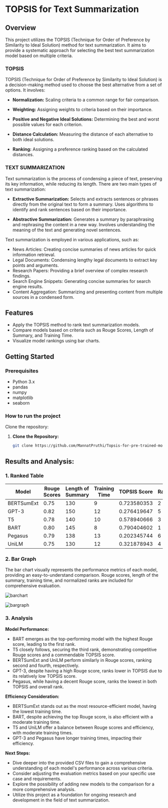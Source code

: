 # TOPSIS for Text Summarization

## Overview
This project utilizes the TOPSIS (Technique for Order of Preference by Similarity to Ideal Solution) method for text summarization. It aims to provide a systematic approach for selecting the best text summarization model based on multiple criteria.

### **TOPSIS**




TOPSIS (Technique for Order of Preference by Similarity to Ideal Solution) is a decision-making method used to choose the best alternative from a set of options. It involves:

- **Normalization:** Scaling criteria to a common range for fair comparison.


- **Weighting:** Assigning weights to criteria based on their importance.


- **Positive and Negative Ideal Solutions:** Determining the best and worst possible values for each criterion.


- **Distance Calculation:** Measuring the distance of each alternative to both ideal solutions.


- **Ranking:** Assigning a preference ranking based on the calculated distances.

### **TEXT SUMMARIZATION**


Text summarization is the process of condensing a piece of text, preserving its key information, while reducing its length. There are two main types of text summarization:

- **Extractive Summarization:** Selects and extracts sentences or phrases directly from the original text to form a summary.
Uses algorithms to identify and rank sentences based on their importance.


- **Abstractive Summarization:** Generates a summary by paraphrasing and rephrasing the content in a new way.
Involves understanding the meaning of the text and generating novel sentences.


Text summarization is employed in various applications, such as:

- News Articles: Creating concise summaries of news articles for quick information retrieval.
- Legal Documents: Condensing lengthy legal documents to extract key points and arguments.
- Research Papers: Providing a brief overview of complex research findings.
- Search Engine Snippets: Generating concise summaries for search engine results.
- Content Aggregation: Summarizing and presenting content from multiple sources in a condensed form.

## Features

- Apply the TOPSIS method to rank text summarization models.
- Compare models based on criteria such as Rouge Scores, Length of Summary, and Training Time.
- Visualize model rankings using bar charts.

## Getting Started

### Prerequisites

- Python 3.x
- pandas
- numpy
- matplotlib
- seaborn

### How to run the project

 Clone the repository:
1. **Clone the Repository:**
   ```bash
   git clone https://github.com/MannatPruthi/Topsis-for-pre-trained-models.git

## Results and Analysis:

### **1. Ranked Table**

| Model      | Rouge Scores | Length of Summary | Training Time | TOPSIS Score | Rank |
|------------|--------------|-------------------|---------------|--------------|------|
| BERTSumExt | 0.75         | 130               | 9             | 0.723580353  | 2    |
| GPT-3      | 0.82         | 150               | 12            | 0.276419647  | 5    |
| T5         | 0.78         | 140               | 10            | 0.578940666  | 3    |
| BART       | 0.80         | 145               | 8             | 0.790404602  | 1    |
| Pegasus    | 0.79         | 138               | 13            | 0.202345744  | 6    |
| UniLM      | 0.75         | 130               | 12            | 0.321878943  | 4    |

### **2. Bar Graph**

The bar chart visually represents the performance metrics of each model, providing an easy-to-understand comparison. Rouge scores, length of the summary, training time, and normalized ranks are included for comprehensive evaluation.

![barchart](https://github.com/MannatPruthi/Topsis-for-pre-trained-models/assets/91721574/8d87abaa-8828-44c5-82be-bd87119b7bd8)

![bargraph](https://github.com/MannatPruthi/Topsis-for-pre-trained-models/assets/91721574/a68dac89-b2f4-4212-98b0-b11a36bcda96)


### **3. Analysis**

**Model Performance:**
- BART emerges as the top-performing model with the highest Rouge score, leading to the first rank.
- T5 closely follows, securing the third rank, demonstrating competitive Rouge scores and a commendable TOPSIS score.
- BERTSumExt and UniLM perform similarly in Rouge scores, ranking second and fourth, respectively.
- GPT-3, despite having a high Rouge score, ranks lower in TOPSIS due to its relatively low TOPSIS score.
- Pegasus, while having a decent Rouge score, ranks the lowest in both TOPSIS and overall rank.

**Efficiency Consideration:**
- BERTSumExt stands out as the most resource-efficient model, having the lowest training time.
- BART, despite achieving the top Rouge score, is also efficient with a moderate training time.
- T5 and UniLM offer a balance between Rouge scores and efficiency, with moderate training times.
- GPT-3 and Pegasus have longer training times, impacting their efficiency.

**Next Steps:**
- Dive deeper into the provided CSV files to gain a comprehensive understanding of each model's performance across various criteria.
- Consider adjusting the evaluation metrics based on your specific use case and requirements.
- Explore the possibility of adding new models to the comparison for a more comprehensive analysis.
- Utilize this project as a foundation for ongoing research and development in the field of text summarization.
